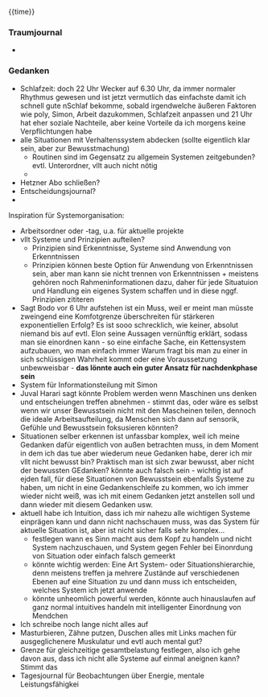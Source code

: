 {{time}}

### Traumjournal
- 
### Gedanken
- Schlafzeit: doch 22 Uhr Wecker auf 6.30 Uhr, da immer normaler Rhythmus gewesen und ist jetzt vermutlich das einfachste damit ich schnell gute nSchlaf bekomme, sobald irgendwelche äußeren Faktoren wie poly, Simon, Arbeit dazukommen, Schlafzeit anpassen und 21 Uhr hat eher soziale Nachteile, aber keine Vorteile da ich morgens keine Verpflichtungen habe
- alle Situationen mit Verhaltenssystem abdecken (sollte eigentlich klar sein, aber zur Bewusstmachung)
	- Routinen sind im Gegensatz zu allgemein Systemen zeitgebunden? evtl. Unterordner, vllt auch nicht nötig
	- 
- Hetzner Abo schließen?
- Entscheidungsjournal?
- 
Inspiration für Systemorganisation:
- Arbeitsordner oder -tag, u.a. für aktuelle projekte
- vllt Systeme und Prinzipien aufteilen?
	- Prinzipien sind Erkenntnisse, Systeme sind Anwendung von Erkenntnissen
	- Prinzipien können beste Option für Anwendung von Erkenntnissen sein, aber man kann sie nicht trennen von Erkenntnissen + meistens gehören noch Rahmeninformationen dazu, daher für jede Situatuion und Handlung ein eigenes System schaffen und in diese nggf. Prinzipien zititeren
- Sagt Bodo vor 6 Uhr aufstehen ist ein Muss, weil er meint man müsste zweingend eine Komfotgrenze überschreiten für stärkeren exponentiellen Erfolg? Es ist sooo schrecklich, wie keiner, absolut niemand bis auf evtl. Elon seine Aussagen vernünftig erklärt, sodass man sie einordnen kann - so eine einfache Sache, ein Kettensystem aufzubauen, wo man einfach immer Warum fragt bis man zu einer in sich schlüssigen Wahrheit kommt oder eine Voraussetzung unbewweisbar - **das lönnte auch ein guter Ansatz für nachdenkphase sein**
- System für Informationsteilung mit Simon
- Juval Harari sagt könnte Problem werden wenn Maschinen uns denken und entscheiungen treffen abnehmen - stimmt das, oder wäre es selbst wenn wir unser Bewusstsein nicht mit den Mascheinen teilen, dennoch die ideale Arbeitsaufteilung, da Menschen sich dann auf sensorik, Gefühle und Bewusstsein foksusieren könnten?
- Situationen selber erkennen ist unfassbar komplex, weil ich meine Gedanken dafür eigentlich von außen betrachten muss, in dem Moment in dem ich das tue aber wiederum neue Gedanken habe, derer ich mir vllt nicht bewusst bin? Praktisch man ist sich zwar bewusst, aber nicht der bewussten GEdanken? könnte auch falsch sein - wichtig ist auf ejden fall, für diese Situationen von Bewusstsein ebenfalls Systeme zu haben, um nicht in eine Gedankenschleife zu kommen, wo ich immer wieder nicht weiß, was ich mit einem Gedanken jetzt anstellen soll und dann wieder mit diesem Gedanken usw.
- aktuell habe ich Intuition, dass ich mir nahezu alle wichtigen Systeme einprägen kann und dann nicht nachschauen muss, was das System für aktuelle Situation ist, aber ist nicht sicher falls sehr komplex...
	- festlegen wann es Sinn macht aus dem Kopf zu handeln und nicht System nachzuschauen, und System gegen Fehler bei Einonrdung von Situation oder einfach falsch gemeerkt
	- könnte wichtig werden: Eine Art System- oder Situationshierarchie, denn meistens treffen ja mehrere Zustände auf verschiedenen Ebenen auf eine Situation zu und dann muss ich entscheiden, welches System ich jetzt anwende
	- könnte unheomlich powerful werden, könnte auch hinauslaufen auf ganz normal intuitives handeln mit intelligenter Einordnung von Mendchen
- Ich schreibe noch lange nicht alles auf
- Masturbieren, Zähne putzen, Duschen alles mit Links machen für ausgeglichenere Muskulatur und evtl auch mental gut?
- Grenze für gleichzeitige gesamtbelastung festlegen, also ich gehe davon aus, dass ich nicht alle Systeme auf einmal aneignen kann? Stimmt das
- Tagesjournal für Beobachtungen über Energie, mentale Leistungsfähigkei